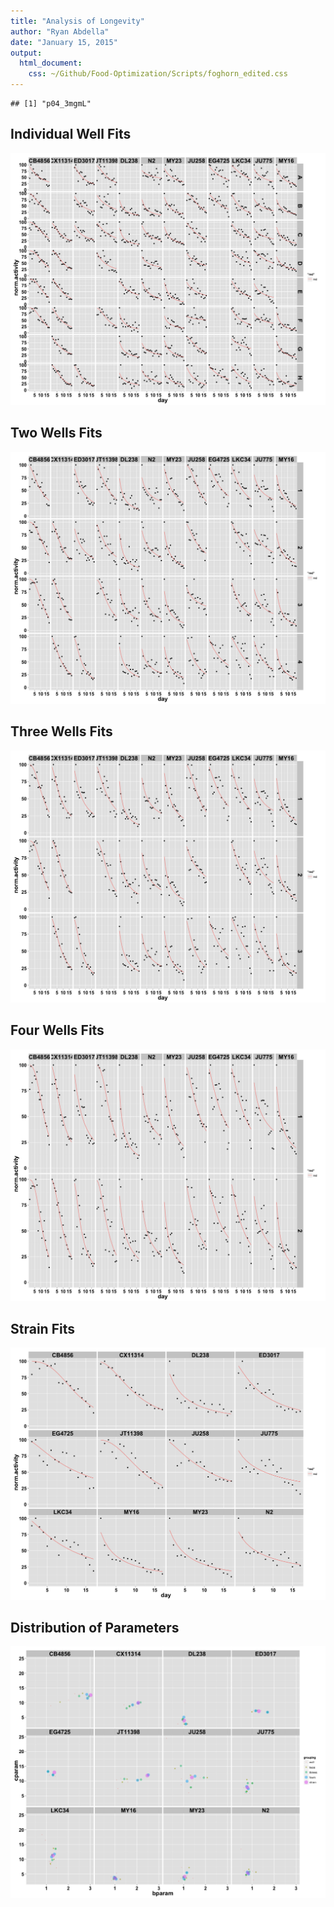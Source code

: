 ```yaml
---
title: "Analysis of Longevity"
author: "Ryan Abdella"
date: "January 15, 2015"
output:
  html_document:
    css: ~/Github/Food-Optimization/Scripts/foghorn_edited.css
---
```




```
## [1] "p04_3mgmL"
```









## Individual Well Fits ##

![plot of chunk Well_Fits](./Data/Processed/p04_3mgmL/p04_3mgmL_Well_Fits-1.png) 

## Two Wells Fits ##

![plot of chunk Pair_Fits](./Data/Processed/p04_3mgmL/p04_3mgmL_Pair_Fits-1.png) 

## Three Wells Fits ##

![plot of chunk Threes_Fits](./Data/Processed/p04_3mgmL/p04_3mgmL_Threes_Fits-1.png) 

## Four Wells Fits ##

![plot of chunk Fours_Fits](./Data/Processed/p04_3mgmL/p04_3mgmL_Fours_Fits-1.png) 

## Strain Fits ##

![plot of chunk Strain_Fits](./Data/Processed/p04_3mgmL/p04_3mgmL_Strain_Fits-1.png) 

## Distribution of Parameters ##

![plot of chunk Parameters](./Data/Processed/p04_3mgmL/p04_3mgmL_Parameters-1.png) 
